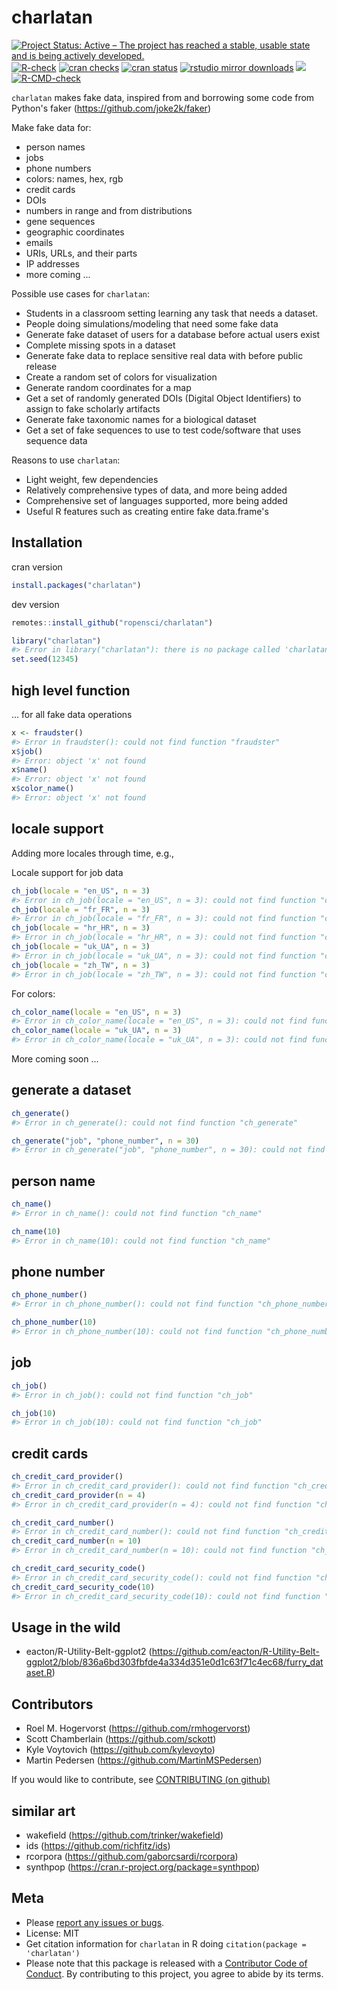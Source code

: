 charlatan
=========


<!-- badges: start -->
[![Project Status: Active – The project has reached a stable, usable state and is being actively developed.](https://www.repostatus.org/badges/latest/active.svg)](https://www.repostatus.org/#active)
[![R-check](https://github.com/ropensci/charlatan/workflows/R-check/badge.svg)](https://github.com/ropensci/charlatan/actions?query=workflow%3AR-check)
[![cran checks](https://badges.cranchecks.info/worst/charlatan.svg)](https://cloud.r-project.org/web/checks/check_results_charlatan.html)
[![cran status](https://www.r-pkg.org/badges/version/charlatan)](https://cran.r-project.org/package=charlatan)
[![rstudio mirror downloads](https://cranlogs.r-pkg.org/badges/charlatan)](https://github.com/r-hub/cranlogs.app)
[![](https://badges.ropensci.org/94_status.svg)](https://github.com/ropensci/software-review/issues/94)
[![R-CMD-check](https://github.com/ropensci/charlatan/actions/workflows/R-CMD-check.yaml/badge.svg)](https://github.com/ropensci/charlatan/actions/workflows/R-CMD-check.yaml)
<!-- badges: end -->


`charlatan` makes fake data, inspired from and borrowing some code from Python's faker (https://github.com/joke2k/faker)

Make fake data for:

* person names
* jobs
* phone numbers
* colors: names, hex, rgb
* credit cards
* DOIs
* numbers in range and from distributions
* gene sequences
* geographic coordinates
* emails
* URIs, URLs, and their parts
* IP addresses
* more coming ...

Possible use cases for `charlatan`:

* Students in a classroom setting learning any task that needs a dataset.
* People doing simulations/modeling that need some fake data
* Generate fake dataset of users for a database before actual users exist
* Complete missing spots in a dataset
* Generate fake data to replace sensitive real data with before public release
* Create a random set of colors for visualization
* Generate random coordinates for a map
* Get a set of randomly generated DOIs (Digital Object Identifiers) to
assign to fake scholarly artifacts
* Generate fake taxonomic names for a biological dataset
* Get a set of fake sequences to use to test code/software that uses
sequence data

Reasons to use `charlatan`:

* Light weight, few dependencies
* Relatively comprehensive types of data, and more being added
* Comprehensive set of languages supported, more being added
* Useful R features such as creating entire fake data.frame's

## Installation

cran version


``` r
install.packages("charlatan")
```

dev version


``` r
remotes::install_github("ropensci/charlatan")
```


``` r
library("charlatan")
#> Error in library("charlatan"): there is no package called 'charlatan'
set.seed(12345)
```

## high level function

... for all fake data operations


``` r
x <- fraudster()
#> Error in fraudster(): could not find function "fraudster"
x$job()
#> Error: object 'x' not found
x$name()
#> Error: object 'x' not found
x$color_name()
#> Error: object 'x' not found
```

## locale support

Adding more locales through time, e.g.,

Locale support for job data


``` r
ch_job(locale = "en_US", n = 3)
#> Error in ch_job(locale = "en_US", n = 3): could not find function "ch_job"
ch_job(locale = "fr_FR", n = 3)
#> Error in ch_job(locale = "fr_FR", n = 3): could not find function "ch_job"
ch_job(locale = "hr_HR", n = 3)
#> Error in ch_job(locale = "hr_HR", n = 3): could not find function "ch_job"
ch_job(locale = "uk_UA", n = 3)
#> Error in ch_job(locale = "uk_UA", n = 3): could not find function "ch_job"
ch_job(locale = "zh_TW", n = 3)
#> Error in ch_job(locale = "zh_TW", n = 3): could not find function "ch_job"
```

For colors:


``` r
ch_color_name(locale = "en_US", n = 3)
#> Error in ch_color_name(locale = "en_US", n = 3): could not find function "ch_color_name"
ch_color_name(locale = "uk_UA", n = 3)
#> Error in ch_color_name(locale = "uk_UA", n = 3): could not find function "ch_color_name"
```

More coming soon ...

## generate a dataset


``` r
ch_generate()
#> Error in ch_generate(): could not find function "ch_generate"
```


``` r
ch_generate("job", "phone_number", n = 30)
#> Error in ch_generate("job", "phone_number", n = 30): could not find function "ch_generate"
```


## person name


``` r
ch_name()
#> Error in ch_name(): could not find function "ch_name"
```


``` r
ch_name(10)
#> Error in ch_name(10): could not find function "ch_name"
```


## phone number


``` r
ch_phone_number()
#> Error in ch_phone_number(): could not find function "ch_phone_number"
```


``` r
ch_phone_number(10)
#> Error in ch_phone_number(10): could not find function "ch_phone_number"
```

## job


``` r
ch_job()
#> Error in ch_job(): could not find function "ch_job"
```


``` r
ch_job(10)
#> Error in ch_job(10): could not find function "ch_job"
```

## credit cards


``` r
ch_credit_card_provider()
#> Error in ch_credit_card_provider(): could not find function "ch_credit_card_provider"
ch_credit_card_provider(n = 4)
#> Error in ch_credit_card_provider(n = 4): could not find function "ch_credit_card_provider"
```


``` r
ch_credit_card_number()
#> Error in ch_credit_card_number(): could not find function "ch_credit_card_number"
ch_credit_card_number(n = 10)
#> Error in ch_credit_card_number(n = 10): could not find function "ch_credit_card_number"
```


``` r
ch_credit_card_security_code()
#> Error in ch_credit_card_security_code(): could not find function "ch_credit_card_security_code"
ch_credit_card_security_code(10)
#> Error in ch_credit_card_security_code(10): could not find function "ch_credit_card_security_code"
```

## Usage in the wild

- eacton/R-Utility-Belt-ggplot2 (https://github.com/eacton/R-Utility-Belt-ggplot2/blob/836a6bd303fbfde4a334d351e0d1c63f71c4ec68/furry_dataset.R)


## Contributors
* Roel M. Hogervorst (https://github.com/rmhogervorst)
* Scott Chamberlain (https://github.com/sckott)
* Kyle Voytovich (https://github.com/kylevoyto)
* Martin Pedersen (https://github.com/MartinMSPedersen)

If you would like to contribute, see [CONTRIBUTING (on github)](.github/CONTRIBUTING.md)

## similar art

* wakefield (https://github.com/trinker/wakefield)
* ids (https://github.com/richfitz/ids)
* rcorpora (https://github.com/gaborcsardi/rcorpora)
* synthpop (https://cran.r-project.org/package=synthpop)

## Meta

* Please [report any issues or bugs](https://github.com/ropensci/charlatan/issues).
* License: MIT
* Get citation information for `charlatan` in R doing `citation(package = 'charlatan')`
* Please note that this package is released with a [Contributor Code of Conduct](https://ropensci.org/code-of-conduct/). By contributing to this project, you agree to abide by its terms.
